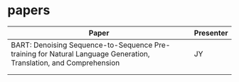 # papers

| Paper | Presenter |
|---|---|
|  BART: Denoising Sequence-to-Sequence Pre-training for Natural Language Generation, Translation, and Comprehension | JY |
|   |   |
|   |   |